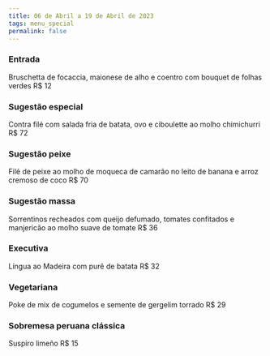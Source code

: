 ```yaml
---
title: 06 de Abril a 19 de Abril de 2023
tags: menu_special
permalink: false
---
```

### E﻿ntrada

B﻿ruschetta de focaccia, maionese de alho e coentro com bouquet de folhas verdes R$ 12

### Sugestão especial

Contra filé com salada fria de batata, ovo e ciboulette ao molho chimichurri R$ 72

### Sugestão peixe

Filé de peixe ao molho de moqueca de camarão no leito de banana e arroz cremoso de coco R$ 70

### Sugestão massa

Sorrentinos recheados com queijo defumado, tomates confitados e manjericão ao molho suave de tomate R$ 36

### Executiva

Língua ao Madeira com purê de batata R$ 32

### Vegetariana

Poke de mix de cogumelos e semente de gergelim torrado R$ 29

### Sobremesa peruana clássica

Suspiro limeño R$ 15